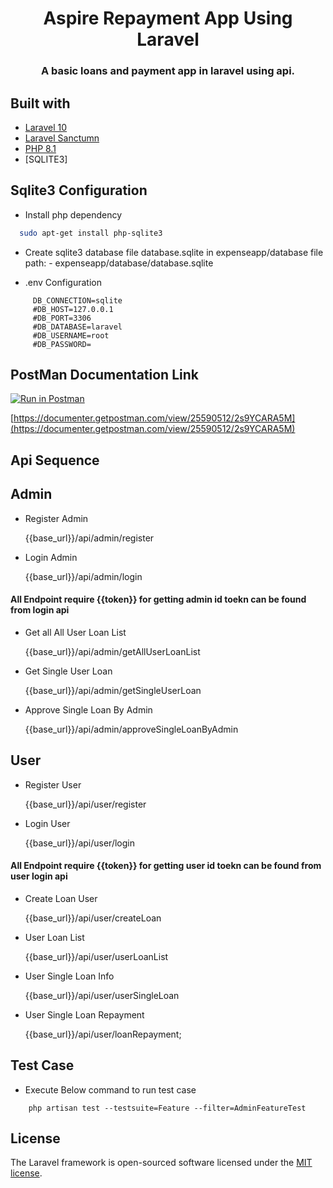 
<h1 align="center">Aspire Repayment App Using Laravel </h1>
<h3 align="center">A basic loans and  payment app in laravel using api.</h3>

## Built with
- [Laravel 10](https://github.com/laravel/framework)
- [Laravel Sanctumn](https://github.com/laravel/sanctum)
- [PHP 8.1](https://www.php.net/releases/8.1/en.php)
- [SQLITE3]

## Sqlite3  Configuration
- Install php dependency  
```bash 
  sudo apt-get install php-sqlite3
  ```

- Create sqlite3 database file database.sqlite in expenseapp/database
  file path: - expenseapp/database/database.sqlite

- .env Configuration
```env
     DB_CONNECTION=sqlite  
     #DB_HOST=127.0.0.1  
     #DB_PORT=3306  
     #DB_DATABASE=laravel  
     #DB_USERNAME=root  
     #DB_PASSWORD=  
```

## PostMan Documentation Link  
[![Run in Postman](https://run.pstmn.io/button.svg)](https://documenter.getpostman.com/view/25590512/2s9YCARA5M)


[https://documenter.getpostman.com/view/25590512/2s9YCARA5M](https://documenter.getpostman.com/view/25590512/2s9YCARA5M)

## Api Sequence 

## Admin 

- Register Admin

    {{base_url}}/api/admin/register

- Login Admin

    {{base_url}}/api/admin/login

####   All Endpoint require  {{token}} for  getting admin id toekn can be found from login api

- Get all All User Loan List

    {{base_url}}/api/admin/getAllUserLoanList

- Get Single User Loan

    {{base_url}}/api/admin/getSingleUserLoan

- Approve Single Loan By Admin

    {{base_url}}/api/admin/approveSingleLoanByAdmin

## User

- Register User
    
    {{base_url}}/api/user/register

- Login User
    
    {{base_url}}/api/user/login

####   All Endpoint require  {{token}} for  getting user id toekn can be found from user login api

- Create Loan User

    {{base_url}}/api/user/createLoan

- User Loan  List

    {{base_url}}/api/user/userLoanList

- User Single Loan Info 
    
    {{base_url}}/api/user/userSingleLoan

- User Single Loan Repayment  

    {{base_url}}/api/user/loanRepayment;

## Test Case

- Execute Below command to run test case 

```
    php artisan test --testsuite=Feature --filter=AdminFeatureTest
```

## License
The Laravel framework is open-sourced software licensed under the [MIT license](https://opensource.org/licenses/MIT).
